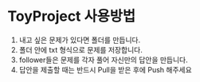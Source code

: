# ToyProject 사용방법

1. 내고 싶은 문제가 있다면 폴더를 만듭니다.
2. 폴더 안에 txt 형식으로 문제를 저장합니다.
3. follower들은 문제를 각자 풀어 자신만의 답안을 만듭니다.
4. 답안을 제출할 때는 반드시 Pull을 받은 후에 Push 해주세요